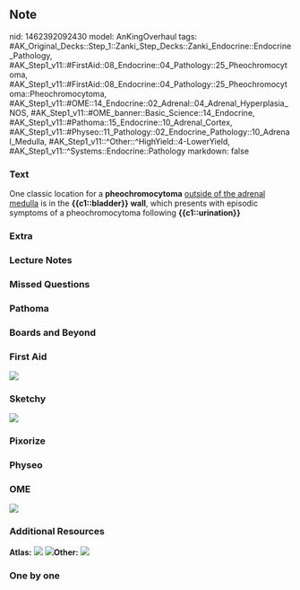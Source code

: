 ## Note
nid: 1462392092430
model: AnKingOverhaul
tags: #AK_Original_Decks::Step_1::Zanki_Step_Decks::Zanki_Endocrine::Endocrine_Pathology, #AK_Step1_v11::#FirstAid::08_Endocrine::04_Pathology::25_Pheochromocytoma, #AK_Step1_v11::#FirstAid::08_Endocrine::04_Pathology::25_Pheochromocytoma::Pheochromocytoma, #AK_Step1_v11::#OME::14_Endocrine::02_Adrenal::04_Adrenal_Hyperplasia_NOS, #AK_Step1_v11::#OME_banner::Basic_Science::14_Endocrine, #AK_Step1_v11::#Pathoma::15_Endocrine::10_Adrenal_Cortex, #AK_Step1_v11::#Physeo::11_Pathology::02_Endocrine_Pathology::10_Adrenal_Medulla, #AK_Step1_v11::^Other::^HighYield::4-LowerYield, #AK_Step1_v11::^Systems::Endocrine::Pathology
markdown: false

### Text
<div>
  One classic location for a <b>pheochromocytoma</b> <u>outside of
  the adrenal medulla</u> is in the <b>{{c1::bladder}} wall</b>,
  which presents with episodic symptoms of a pheochromocytoma
  following <b>{{c1::urination}}</b>
</div>

### Extra


### Lecture Notes


### Missed Questions


### Pathoma


### Boards and Beyond


### First Aid
<img src="tmplTOTqp.png">

### Sketchy
<img src="tmp1y1A6G.png">

### Pixorize


### Physeo


### OME
<div class="ome-widget">
  <a href=
  "https://onlinemeded.org/spa/endocrine?ref=anki"><img src="_OME_AnkiFlashcards_Topic_3.png"></a>
</div>

### Additional Resources
<b>Atlas:</b> <img src="tmpWqrh6I.png"> <img src=
"tmplVjPGW.png"><b>Other:</b> <img src="tmpdrhPPW.png">

### One by one

